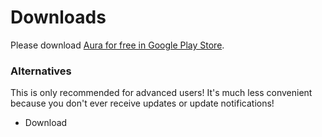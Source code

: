 # Downloads

Please download [Aura for free in Google Play Store](https://play.google.com/apps/testing/io.auraapp.auraandroid).

### Alternatives

This is only recommended for advanced users! It's much less convenient because you don't ever receive updates or update notifications!

* Download 



